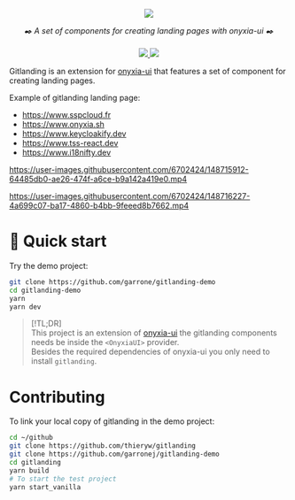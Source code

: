 <p align="center">
    <img src="https://user-images.githubusercontent.com/6702424/149700453-81e535ba-7196-4765-88bd-ab2b30e6875b.png">  
</p>
<p align="center">
    <i>✒️ A set of components for creating landing pages with onyxia-ui ✒️</i>
    <br>
    <br>
    <a href="https://github.com/thieryw/gitlanding/actions">
      <img src="https://github.com/thieryw/gitlanding/workflows/ci/badge.svg?branch=main">
    </a>
    <a href="https://github.com/garronej/gitlanding/blob/main/LICENSE">
      <img src="https://img.shields.io/npm/l/gitlanding">
    </a>
</p>

Gitlanding is an extension for [onyxia-ui](https://github.com/InseeFrLab/onyxia-ui) that features a set of
component for creating landing pages.

Example of gitlanding landing page:

-   https://www.sspcloud.fr
-   https://www.onyxia.sh
-   https://www.keycloakify.dev
-   https://www.tss-react.dev
-   https://www.i18nifty.dev

https://user-images.githubusercontent.com/6702424/148715912-64485db0-ae26-474f-a6ce-b9a142a419e0.mp4

https://user-images.githubusercontent.com/6702424/148716227-4a699c07-ba17-4860-b4bb-9feeed8b7662.mp4

# 🚀 Quick start

Try the demo project:

```bash
git clone https://github.com/garrone/gitlanding-demo
cd gitlanding-demo
yarn
yarn dev
```

> [!TL;DR]  
> This project is an extension of [onyxia-ui](https://github.com/InseeFrLab/onyxia-ui) the
> gitlanding components needs be inside the `<OnyxiaUI>` provider.  
> Besides the required dependencies of onyxia-ui you only need to install `gitlanding`.

# Contributing

To link your local copy of gitlanding in the demo project:

```bash
cd ~/github
git clone https://github.com/thieryw/gitlanding
git clone https://github.com/garronej/gitlanding-demo
cd gitlanding
yarn build
# To start the test project
yarn start_vanilla
```
